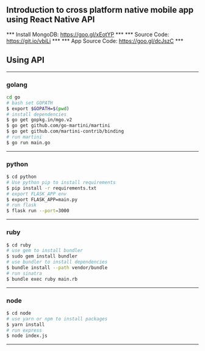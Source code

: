 ## Introduction to cross platform native mobile app using React Native API

*** Install MongoDB: https://goo.gl/xEotYP ***
*** Source Code: https://git.io/vbiLi ***
*** App Source Code: https://goo.gl/dcJszC ***

## Using API
---

### golang
```bash
cd go
# bash set GOPATH
$ export $GOPATH=$(pwd)
# install dependencies
$ go get gopkg.in/mgo.v2
$ go get github.com/go-martini/martini
$ go get github.com/martini-contrib/binding
# run martini
$ go run main.go
```
---

### python
```bash
$ cd python
# Use python pip to install requirements
$ pip install -r requirements.txt
# export FLASK_APP env
$ export FLASK_APP=main.py
# run flask
$ flask run --port=3000
```
---

### ruby
```bash
$ cd ruby
# use gem to install bundler
$ sudo gem install bundler
# use bundler to install dependencies
$ bundle install --path vendor/bundle
# run sinatra
$ bundle exec ruby main.rb
```
---

### node
```bash
$ cd node
# use yarn or npm to install packages
$ yarn install
# run express
$ node index.js
```
---
